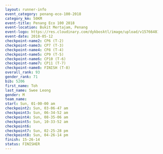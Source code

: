 ```yaml
--- 
layout: runner-info 
event_category: penang-eco-100-2018 
category_km: 50KM 
event-title: Penang Eco 100 2018 
event-location: Bukit Mertajam, Penang 
event-logo: https://res.cloudinary.com/dykbosktl/image/upload/v1576648106/Logo/Logo_lovxhg.jpg 
event-date: 2018-05-12 
checkpoint-name2: CP6 (T-2) 
checkpoint-name3: CP7 (T-3) 
checkpoint-name4: CP8 (T-4) 
checkpoint-name5: CP9 (T-5) 
checkpoint-name6: CP10 (T-6) 
checkpoint-name7: CP11 (T-7) 
checkpoint-name8: FINISH (T-8) 
overall_rank: 93
gender_rank: 71
bib: 5206
first_name: Toh
last_name: Swee Leong
gender: M
team_name: 
start: Sun, 01-00-00 am
checkpoint2: Sun, 03-06-47 am
checkpoint3: Sun, 06-34-52 am
checkpoint4: Sun, 08-35-06 am
checkpoint5: Sun, 10-33-52 am
checkpoint6: 
checkpoint7: Sun, 02-25-28 pm
checkpoint8: Sun, 04-26-14 pm
finish: 15-26-14
status: FINISHER
--- 
```

